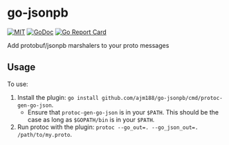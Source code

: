 # go-jsonpb

[![MIT](https://img.shields.io/badge/license-MIT-blue)](LICENSE)
[![GoDoc](https://godoc.org/github.com/ajm188/go-jsonpb?status.svg)](http://godoc.org/github.com/ajm188/go-jsonpb)
[![Go Report Card](https://goreportcard.com/badge/github.com/ajm188/go-jsonpb)](https://goreportcard.com/report/github.com/ajm188/go-jsonpb)

Add protobuf/jsonpb marshalers to your proto messages

## Usage

To use:

1. Install the plugin: `go install github.com/ajm188/go-jsonpb/cmd/protoc-gen-go-json`.
    * Ensure that `protoc-gen-go-json` is in your `$PATH`. This should be the
case as long as `$GOPATH/bin` is in your `$PATH`.
2. Run protoc with the plugin: `protoc --go_out=. --go_json_out=. /path/to/my.proto`.
